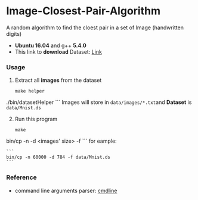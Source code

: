 # Image-Closest-Pair-Algorithm
A random algorithm to find the cloest pair in a set of Image (handwritten digits)

+ **Ubuntu 16.04**  and  g++ **5.4.0**
+ This link to **download** Dataset: [Link](http://yann.lecun.com/exdb/mnist/)

### Usage

1. Extract all **images** from the dataset

    ```
    make helper
./bin/datasetHelper
    ```
    Images will store in `data/images/*.txt`and **Dataset** is `data/Mnist.ds`

2. Run this program

    ```
    make
bin/cp -n <number of images> -d <images' size> -f <path to dataset>
    ```
    for eample:
    
    ```
    bin/cp -n 60000 -d 784 -f data/Mnist.ds
    ```


### Reference

+ command line arguments parser: [cmdline](https://github.com/tanakh/cmdline)
